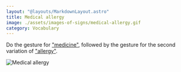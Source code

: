 ```yaml
---
layout: "@layouts/MarkdownLayout.astro"
title: Medical allergy
image: ./assets/images-of-signs/medical-allergy.gif
category: Vocabulary
---
```


Do the gesture for ["medicine"](./medicine),
followed by the gesture for
the second variation of ["allergy"](./allergy#variation-2).

![Medical allergy](@signs/medical-allergy.gif)
